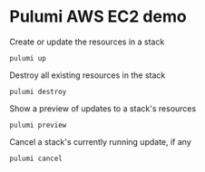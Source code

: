 # Pulumi AWS EC2 demo

Create or update the resources in a stack

`pulumi up`

Destroy all existing resources in the stack

`pulumi destroy`

Show a preview of updates to a stack's resources

`pulumi preview`

Cancel a stack's currently running update, if any

`pulumi cancel`